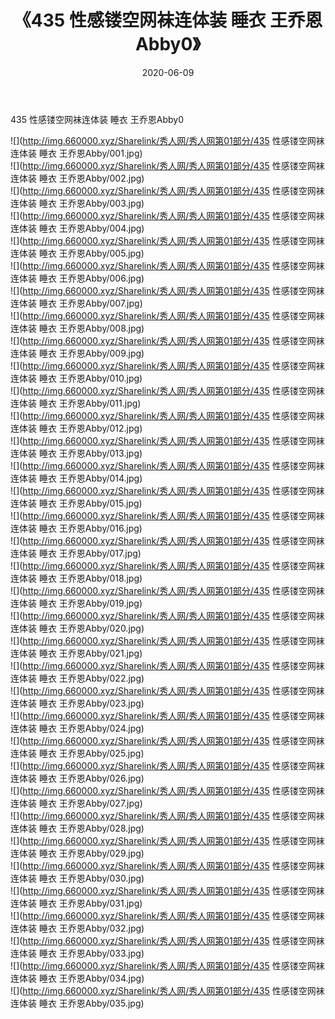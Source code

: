 ﻿---
layout: post
title:  《435 性感镂空网袜连体装 睡衣 王乔恩Abby0》
date:   2020-06-09
img: http://img.660000.xyz/Sharelink/秀人网/秀人网第01部分/435 性感镂空网袜连体装 睡衣 王乔恩Abby0/000.jpg
categories: [美女, 清纯, 唯美]
---

435 性感镂空网袜连体装 睡衣 王乔恩Abby0

  ![](http://img.660000.xyz/Sharelink/秀人网/秀人网第01部分/435 性感镂空网袜连体装 睡衣 王乔恩Abby/001.jpg) <br> ![](http://img.660000.xyz/Sharelink/秀人网/秀人网第01部分/435 性感镂空网袜连体装 睡衣 王乔恩Abby/002.jpg) <br> ![](http://img.660000.xyz/Sharelink/秀人网/秀人网第01部分/435 性感镂空网袜连体装 睡衣 王乔恩Abby/003.jpg) <br> ![](http://img.660000.xyz/Sharelink/秀人网/秀人网第01部分/435 性感镂空网袜连体装 睡衣 王乔恩Abby/004.jpg) <br> ![](http://img.660000.xyz/Sharelink/秀人网/秀人网第01部分/435 性感镂空网袜连体装 睡衣 王乔恩Abby/005.jpg) <br> ![](http://img.660000.xyz/Sharelink/秀人网/秀人网第01部分/435 性感镂空网袜连体装 睡衣 王乔恩Abby/006.jpg) <br> ![](http://img.660000.xyz/Sharelink/秀人网/秀人网第01部分/435 性感镂空网袜连体装 睡衣 王乔恩Abby/007.jpg) <br> ![](http://img.660000.xyz/Sharelink/秀人网/秀人网第01部分/435 性感镂空网袜连体装 睡衣 王乔恩Abby/008.jpg) <br> ![](http://img.660000.xyz/Sharelink/秀人网/秀人网第01部分/435 性感镂空网袜连体装 睡衣 王乔恩Abby/009.jpg) <br> ![](http://img.660000.xyz/Sharelink/秀人网/秀人网第01部分/435 性感镂空网袜连体装 睡衣 王乔恩Abby/010.jpg) <br> ![](http://img.660000.xyz/Sharelink/秀人网/秀人网第01部分/435 性感镂空网袜连体装 睡衣 王乔恩Abby/011.jpg) <br> ![](http://img.660000.xyz/Sharelink/秀人网/秀人网第01部分/435 性感镂空网袜连体装 睡衣 王乔恩Abby/012.jpg) <br> ![](http://img.660000.xyz/Sharelink/秀人网/秀人网第01部分/435 性感镂空网袜连体装 睡衣 王乔恩Abby/013.jpg) <br> ![](http://img.660000.xyz/Sharelink/秀人网/秀人网第01部分/435 性感镂空网袜连体装 睡衣 王乔恩Abby/014.jpg) <br> ![](http://img.660000.xyz/Sharelink/秀人网/秀人网第01部分/435 性感镂空网袜连体装 睡衣 王乔恩Abby/015.jpg) <br> ![](http://img.660000.xyz/Sharelink/秀人网/秀人网第01部分/435 性感镂空网袜连体装 睡衣 王乔恩Abby/016.jpg) <br> ![](http://img.660000.xyz/Sharelink/秀人网/秀人网第01部分/435 性感镂空网袜连体装 睡衣 王乔恩Abby/017.jpg) <br> ![](http://img.660000.xyz/Sharelink/秀人网/秀人网第01部分/435 性感镂空网袜连体装 睡衣 王乔恩Abby/018.jpg) <br> ![](http://img.660000.xyz/Sharelink/秀人网/秀人网第01部分/435 性感镂空网袜连体装 睡衣 王乔恩Abby/019.jpg) <br> ![](http://img.660000.xyz/Sharelink/秀人网/秀人网第01部分/435 性感镂空网袜连体装 睡衣 王乔恩Abby/020.jpg) <br> ![](http://img.660000.xyz/Sharelink/秀人网/秀人网第01部分/435 性感镂空网袜连体装 睡衣 王乔恩Abby/021.jpg) <br> ![](http://img.660000.xyz/Sharelink/秀人网/秀人网第01部分/435 性感镂空网袜连体装 睡衣 王乔恩Abby/022.jpg) <br> ![](http://img.660000.xyz/Sharelink/秀人网/秀人网第01部分/435 性感镂空网袜连体装 睡衣 王乔恩Abby/023.jpg) <br> ![](http://img.660000.xyz/Sharelink/秀人网/秀人网第01部分/435 性感镂空网袜连体装 睡衣 王乔恩Abby/024.jpg) <br> ![](http://img.660000.xyz/Sharelink/秀人网/秀人网第01部分/435 性感镂空网袜连体装 睡衣 王乔恩Abby/025.jpg) <br> ![](http://img.660000.xyz/Sharelink/秀人网/秀人网第01部分/435 性感镂空网袜连体装 睡衣 王乔恩Abby/026.jpg) <br> ![](http://img.660000.xyz/Sharelink/秀人网/秀人网第01部分/435 性感镂空网袜连体装 睡衣 王乔恩Abby/027.jpg) <br> ![](http://img.660000.xyz/Sharelink/秀人网/秀人网第01部分/435 性感镂空网袜连体装 睡衣 王乔恩Abby/028.jpg) <br> ![](http://img.660000.xyz/Sharelink/秀人网/秀人网第01部分/435 性感镂空网袜连体装 睡衣 王乔恩Abby/029.jpg) <br> ![](http://img.660000.xyz/Sharelink/秀人网/秀人网第01部分/435 性感镂空网袜连体装 睡衣 王乔恩Abby/030.jpg) <br> ![](http://img.660000.xyz/Sharelink/秀人网/秀人网第01部分/435 性感镂空网袜连体装 睡衣 王乔恩Abby/031.jpg) <br> ![](http://img.660000.xyz/Sharelink/秀人网/秀人网第01部分/435 性感镂空网袜连体装 睡衣 王乔恩Abby/032.jpg) <br> ![](http://img.660000.xyz/Sharelink/秀人网/秀人网第01部分/435 性感镂空网袜连体装 睡衣 王乔恩Abby/033.jpg) <br> ![](http://img.660000.xyz/Sharelink/秀人网/秀人网第01部分/435 性感镂空网袜连体装 睡衣 王乔恩Abby/034.jpg) <br> ![](http://img.660000.xyz/Sharelink/秀人网/秀人网第01部分/435 性感镂空网袜连体装 睡衣 王乔恩Abby/035.jpg) <br>